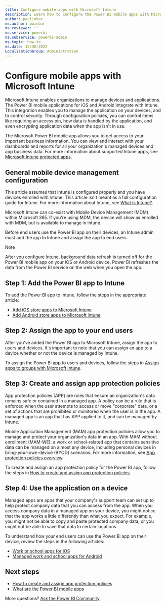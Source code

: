 ```yaml
---
title: Configure mobile apps with Microsoft Intune
description: Learn how to configure the Power BI mobile apps with Microsoft Intune. This includes how to add and deploy the application and how to create a mobile application policy to control security. 
author: paulinbar
ms.author: painbar
ms.reviewer: ''
ms.service: powerbi
ms.subservice: powerbi-admin
ms.topic: how-to
ms.date: 12/30/2022
LocalizationGroup: Administration
---
```


# Configure mobile apps with Microsoft Intune

Microsoft Intune enables organizations to manage devices and applications. The Power BI mobile applications for iOS and Android integrate with Intune. This integration enables you to manage the application on your devices, and to control security. Through configuration policies, you can control items like requiring an access pin, how data is handled by the application, and even encrypting application data when the app isn't in use.

The Microsoft Power BI mobile app allows you to get access to your important business information. You can view and interact with your dashboards and reports for all your organization's managed devices and app business data. For more information about supported Intune apps, see [Microsoft Intune protected apps](/intune/apps/apps-supported-intune-apps).

## General mobile device management configuration

This article assumes that Intune is configured properly and you have devices enrolled with Intune. This article isn't meant as a full configuration guide for Intune. For more information about Intune, see [What is Intune?](/intune/fundamentals/what-is-intune).

Microsoft Intune can co-exist with Mobile Device Management (MDM) within Microsoft 365. If you're using MDM, the device will show as enrolled with MDM, but is available to manage in Intune.

Before end users use the Power BI app on their devices, an Intune admin must add the app to Intune and assign the app to end users.

> [!NOTE]
> After you configure Intune, background data refresh is turned off for the Power BI mobile app on your iOS or Android device. Power BI refreshes the data from the Power BI service on the web when you open the app.

## Step 1: Add the Power BI app to Intune

To add the Power BI app to Intune, follow the steps in the appropriate article:

- [Add iOS store apps to Microsoft Intune](/intune/apps/store-apps-ios)
- [Add Android store apps to Microsoft Intune](/intune/apps/store-apps-android)

## Step 2: Assign the app to your end users

After you've added the Power BI app to Microsoft Intune, assign the app to users and devices. It's important to note that you can assign an app to a device whether or not the device is managed by Intune.

To assign the Power BI app to users and devices, follow the steps in [Assign apps to groups with Microsoft Intune](/intune/apps/apps-deploy).

## Step 3: Create and assign app protection policies

App protection policies (APP) are rules that ensure an organization's data remains safe or contained in a managed app. A policy can be a rule that is enforced when the user attempts to access or move "corporate" data, or a set of actions that are prohibited or monitored when the user is in the app. A managed app is an app that has APP applied to it, and can be managed by Intune.

Mobile Application Management (MAM) app protection policies allow you to manage and protect your organization's data in an app. With MAM without enrollment (MAM-WE), a work or school-related app that contains sensitive data can be managed on almost any device, including personal devices in bring-your-own-device (BYOD) scenarios. For more information, see [App protection policies overview](/intune/apps/app-protection-policy).

To create and assign an app protection policy for the Power BI app, follow the steps in [How to create and assign app protection policies](/intune/apps/app-protection-policies).

## Step 4: Use the application on a device

Managed apps are apps that your company's support team can set up to help protect company data that you can access from the app. When you access company data in a managed app on your device, you might notice that the app works a little differently than what you expect. For example, you might not be able to copy and paste protected company data, or you might not be able to save that data to certain locations.

To understand how your end users can use the Power BI app on their device, review the steps in the following articles:

- [Work or school apps for iOS](/intune-user-help/use-managed-apps-on-your-device-ios#how-do-i-know-im-using-a-managed-apps)
- [Managed work and school apps for Android](/intune-user-help/use-managed-apps-on-your-device-android)

## Next steps

- [How to create and assign app protection policies](/intune/app-protection-policies)
- [What are the Power BI mobile apps](../consumer/mobile/mobile-apps-for-mobile-devices.md)  

More questions? [Ask the Power BI Community](https://community.powerbi.com/)
